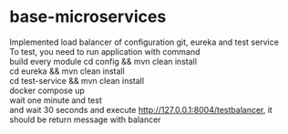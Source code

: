 # base-microservices
Implemented load balancer of configuration git, eureka and test service<br>
To test, you need to run application with command<br>
 build every module
cd config &&  mvn clean install<br>
cd eureka && mvn clean install<br>
cd test-service && mvn clean install<br>
docker compose up<br>
wait one minute and test<br>
and wait 30 seconds and execute  http://127.0.0.1:8004/testbalancer, it should be return message with balancer<br>

